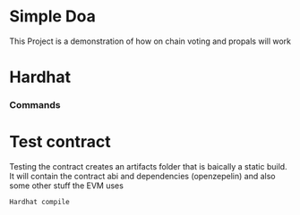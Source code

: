 # Simple Doa
This Project is a demonstration of how on chain voting and propals will work


# Hardhat

### Commands
# Test contract
Testing the contract creates an artifacts folder that is baically a static build. It will contain the contract abi and dependencies (openzepelin) and also some other stuff the EVM uses
```
Hardhat compile
```
